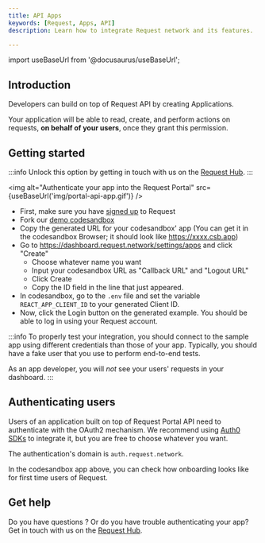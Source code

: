 ```yaml
---
title: API Apps
keywords: [Request, Apps, API]
description: Learn how to integrate Request network and its features.

---
```

import useBaseUrl from '@docusaurus/useBaseUrl';

## Introduction

Developers can build on top of Request API by creating Applications.

Your application will be able to read, create, and perform actions on requests, **on behalf of your users**, once they grant this permission.

## Getting started

:::info
Unlock this option by getting in touch with us on the [Request Hub](https://join.slack.com/t/requesthub/shared_invite/enQtMjkwNDQwMzUwMjI3LTc5NDRmN2YyMTVhZTBjNDE2MWU2YTBlYWIzYmJlYzNkMWQ5MzVmYzEzNGVmYjliNDQ4MjkyNTBiYjk4MDk3ZGE).
:::

<img alt="Authenticate your app into the Request Portal" src={useBaseUrl('img/portal-api-app.gif')} />

- First, make sure you have [signed up](https://dashboard.request.network/signup) to Request
- Fork our [demo codesandbox](https://codesandbox.io/s/request-api-apps-zqt8o)
- Copy the generated URL for your codesandbox' app (You can get it in the codesandbox Browser; it should look like https://xxxx.csb.app)
- Go to https://dashboard.request.network/settings/apps and click "Create"
  - Choose whatever name you want
  - Input your codesandbox URL as "Callback URL" and "Logout URL"
  - Click Create
  - Copy the ID field in the line that just appeared.
- In codesandbox, go to the `.env` file and set the variable `REACT_APP_CLIENT_ID` to your generated Client ID.
- Now, click the Login button on the generated example. You should be able to log in using your Request account. 

:::info 
To properly test your integration, you should connect to the sample app using different credentials than those of your app. Typically, you should have a fake user that you use to perform end-to-end tests.

As an app developer, you will _not_ see your users' requests in your dashboard. 
:::

## Authenticating users

Users of an application built on top of Request Portal API need to authenticate with the OAuth2 mechanism.
We recommend using [Auth0 SDKs](https://auth0.com/docs/libraries#sdks) to integrate it, but you are free to choose whatever you want.

The authentication's domain is `auth.request.network`.

In the codesandbox app above, you can check how onboarding looks like for first time users of Request.

## Get help

Do you have questions ? Or do you have trouble authenticating your app? Get in touch with us on the [Request Hub](https://join.slack.com/t/requesthub/shared_invite/enQtMjkwNDQwMzUwMjI3LTc5NDRmN2YyMTVhZTBjNDE2MWU2YTBlYWIzYmJlYzNkMWQ5MzVmYzEzNGVmYjliNDQ4MjkyNTBiYjk4MDk3ZGE).
